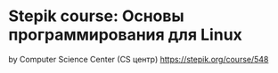 # Stepik course: Основы программирования для Linux
by Computer Science Center (CS центр)
https://stepik.org/course/548
